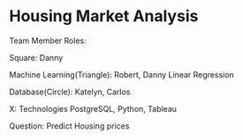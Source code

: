 # Housing Market Analysis

Team Member Roles:

Square: Danny

Machine Learning(Triangle): Robert, Danny
Linear Regression

Database(Circle): Katelyn, Carlos

X: Technologies
PostgreSQL, Python, Tableau


Question: Predict Housing prices


